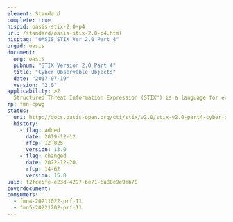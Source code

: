 ```yaml
---
element: Standard
complete: true
nispid: oasis-stix-2.0-p4
url: /standard/oasis-stix-2.0-p4.html
nisptag: "OASIS STIX Ver 2.0 Part 4"
orgid: oasis
document:
  org: oasis
  pubnum: "STIX Version 2.0 Part 4"
  title: "Cyber Observable Objects"
  date: "2017-07-19"
  version: "2.0"
applicability: >2
  Structured Threat Information Expression (STIX™) is a language for expressing cyber threat and observable information. This document defines a set of cyber observable objects that can be used in STIX and elsewhere.
rp: fmn-cpwg
status:
  uri: http://docs.oasis-open.org/cti/stix/v2.0/stix-v2.0-part4-cyber-observable-objects.html
  history: 
    - flag: added
      date: 2019-12-12
      rfcp: 12-025
      version: 13.0
    - flag: changed
      date: 2022-12-20
      rfcp: 14-62
      version: 15.0
uuid: f2fce5fe-e23d-4297-be71-6a80e9e9eb78
coverdocument:
consumers:
  - fmn4-20211022-prf-11
  - fmn5-20221202-prf-11
---
```

